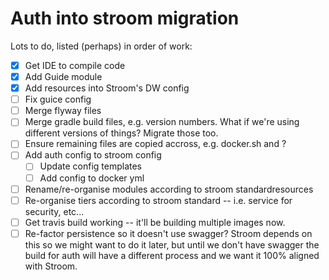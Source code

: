 # Auth into stroom migration

Lots to do, listed (perhaps) in order of work:

- [x] Get IDE to compile code
- [x] Add Guide module
- [x] Add resources into Stroom's DW config
- [ ] Fix guice config
- [ ] Merge flyway files
- [ ] Merge gradle build files, e.g. version numbers. What if we're using different versions of things? Migrate those too.
- [ ] Ensure remaining files are copied accross, e.g. docker.sh and ?
- [ ] Add auth config to stroom config
  - [ ] Update config templates
  - [ ] Add config to docker yml 
- [ ] Rename/re-organise modules according to stroom standardresources
- [ ] Re-organise tiers according to stroom standard -- i.e. service for security, etc...
- [ ] Get travis build working -- it'll be building multiple images now.
- [ ] Re-factor persistence so it doesn't use swagger? Stroom depends on this so we might want to do it later, but until we don't have swagger the build for auth will have a different process and we want it 100% aligned with Stroom.

